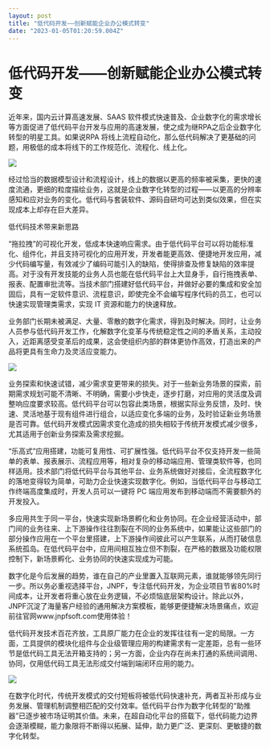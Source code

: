 ```yaml
---
layout: post
title: "低代码开发——创新赋能企业办公模式转变"
date: "2023-01-05T01:20:59.004Z"
---
```

低代码开发——创新赋能企业办公模式转变
===================

近年来，国内云计算高速发展、SAAS 软件模式快速普及、企业数字化的需求增长等方面促进了低代码平台开发与应用的高速发展，使之成为继RPA之后企业数字化转型的明星工具。如果说RPA 将线上流程自动化，那么低代码解决了更基础的问题，用极低的成本将线下的工作规范化、流程化、线上化。

![](https://p9-juejin.byteimg.com/tos-cn-i-k3u1fbpfcp/ada8a14dac0d43d4b08f757046ba57d1~tplv-k3u1fbpfcp-watermark.image?)

经过恰当的数据模型设计和流程设计，线上的数据以更高的频率被采集，更快的速度流通，更细的粒度描绘业务，这就是企业数字化转型的过程——以更高的分辨率感知和应对业务的变化。低代码与套装软件、源码自研均可达到类似效果，但在实现成本上却存在巨大差异。

低代码技术带来新思路

“拖拉拽”的可视化开发，低成本快速响应需求。由于低代码平台可以将功能标准化、组件化，并且支持可视化的应用开发，开发者能更高效、便捷地开发应用，减少代码编写量，有效减少了编码可能引入的缺陷，使得排查及修复缺陷的效率提高。对于没有开发技能的业务人员也能在低代码平台上大显身手，自行拖拽表单、报表、配置审批流等。当技术部门搭建好低代码平台，并做好必要的集成和安全加固后，具有一定软件意识、流程意识，即使完全不会编写程序代码的员工，也可以快速实现管理类需求，实现 IT 资源和能力的快速释放。

业务部门长期未被满足、大量、零散的数字化需求，得到及时解决。同时，让业务人员参与低代码开发工作，化解数字化变革与传统稳定性之间的矛盾关系，主动投入，近距离感受变革后的成果，这会使组织内部的群体更协作高效，打造出来的产品将更具有生命力及灵活应变能力。

![](https://p9-juejin.byteimg.com/tos-cn-i-k3u1fbpfcp/3338a84392f44de3b2ec35bd33859370~tplv-k3u1fbpfcp-watermark.image?)

业务探索和快速试错，减少需求变更带来的损失。对于一些新业务场景的探索，前期需求规划可能不清晰、不明确，需要小步快走，逐步打磨，对应用的灵活度及调整响应度要求较高。低代码平台可以包容此类场景，根据实际业务反馈，及时、快速、灵活地基于现有组件进行组合，以适应变化多端的业务，及时验证新业务场景是否可靠。低代码开发模式因需求变化造成的损失相较于传统开发模式减少很多，尤其适用于创新业务探索及需求挖掘。

“乐高式”应用搭建，功能可复用性、可扩展性强。低代码平台不仅支持开发一些简单的表单、报表展示、流程应用等，相对复杂的移动端应用、管理类软件等，也同样适用。技术部门将低代码平台与其他平台、业务系统做好对接后，全流程数字化的落地变得较为简单，可助力企业快速实现数字化。例如，当低代码平台与移动工作终端高度集成时，开发人员可以一键将 PC 端应用发布到移动端而不需要额外的开发投入。

多应用共生于同一平台，快速实现新场景孵化和业务协同。在企业经营活动中，部门间的业务往来、上下游操作往往割裂在不同的业务系统中，如果能让这些部门的部分操作应用在一个平台里搭建，上下游操作间彼此可以产生联系，从而打破信息系统孤岛。在低代码平台中，应用间相互独立但不割裂，在严格的数据及功能权限控制下，新场景孵化、业务协同的快速实现成为可能。

数字化是今后发展的趋势，谁在自己的产业里置入互联网元素，谁就能够领先同行一步。所以务必重视选择平台，JNPF，专注低代码开发，为企业项目节省80%时间成本，让开发者将重心放在业务逻辑，不必烦恼底层架构设计。除此以外，JNPF沉淀了海量客户经验的通用解决方案模板，能够更便捷解决场景痛点，欢迎前往官网www.jnpfsoft.com使用体验！

低代码开发技术百花齐放，工具原厂能力在企业的发挥往往有一定的局限。一方面，工具提供的模块化组件与企业级管理应用的构建需求有一定差距，总有一些环节是低代码工具无法开箱支持的；另一方面，企业内存在尚未打通的系统间调用、协同，仅用低代码工具无法形成交付端到端闭环应用的能力。

![](https://p9-juejin.byteimg.com/tos-cn-i-k3u1fbpfcp/1a149178777843d3adfeb139441c3313~tplv-k3u1fbpfcp-watermark.image?)

在数字化时代，传统开发模式的交付短板将被低代码快速补充，两者互补形成与业务发展、管理机制调整相匹配的交付效率。低代码平台作为数字化转型的“助推器”已逐步被市场证明其价值。未来，在超自动化平台的搭载下，低代码能力边界会逐渐模糊，能力象限将不断得以拓展、延伸，助力更广泛、更深刻、更敏捷的数字化转型。